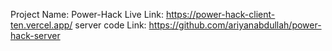  Project Name: Power-Hack
 Live Link: https://power-hack-client-ten.vercel.app/
 server code Link: https://github.com/ariyanabdullah/power-hack-server
